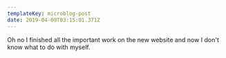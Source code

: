 ```yaml
---
templateKey: microblog-post
date: 2019-04-09T03:15:01.371Z
---
```


Oh no I finished all the important work on the new website and now I don't know what to do with myself.
